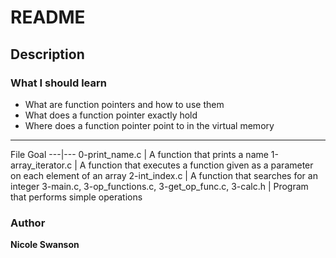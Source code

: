 # README
## Description
### What I should learn
- What are function pointers and how to use them
- What does a function pointer exactly hold
- Where does a function pointer point to in the virtual memory
---
File  Goal
---|---
0-print_name.c | A function that prints a name
1-array_iterator.c | A function that executes a function given as a parameter on each element of an array
2-int_index.c | A function that searches for an integer
3-main.c, 3-op_functions.c, 3-get_op_func.c, 3-calc.h | Program that performs simple operations
### Author
**Nicole Swanson**
